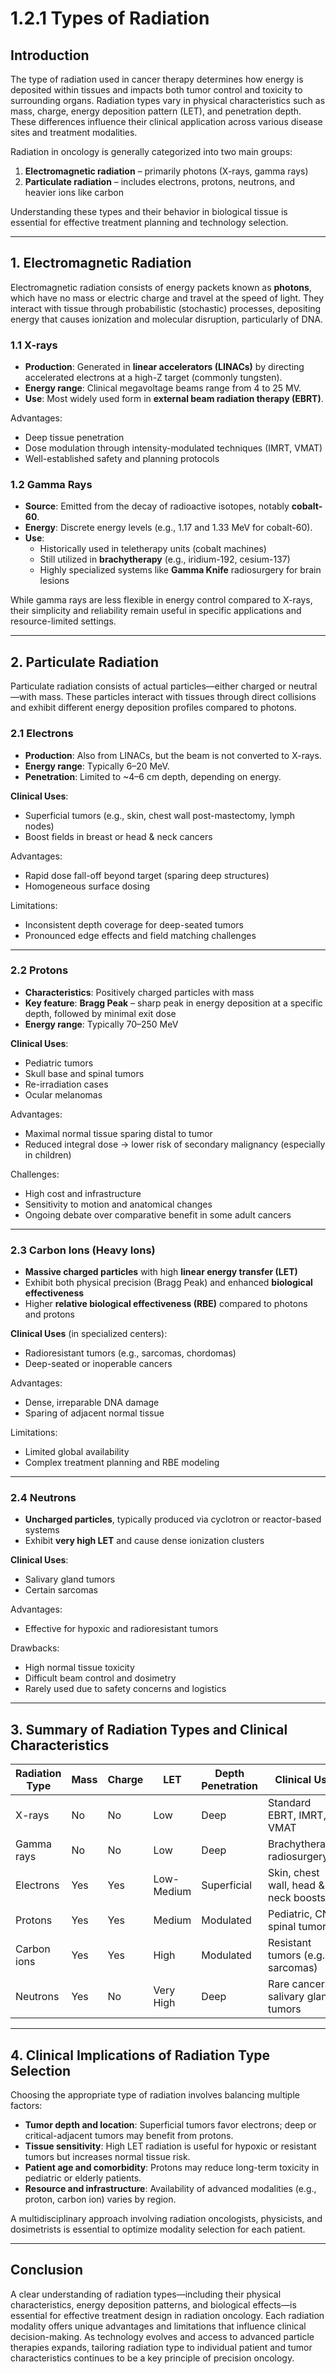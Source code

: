 # 1.2.1 Types of Radiation

## Introduction

The type of radiation used in cancer therapy determines how energy is deposited within tissues and impacts both tumor control and toxicity to surrounding organs. Radiation types vary in physical characteristics such as mass, charge, energy deposition pattern (LET), and penetration depth. These differences influence their clinical application across various disease sites and treatment modalities.

Radiation in oncology is generally categorized into two main groups:

1. **Electromagnetic radiation** – primarily photons (X-rays, gamma rays)
2. **Particulate radiation** – includes electrons, protons, neutrons, and heavier ions like carbon

Understanding these types and their behavior in biological tissue is essential for effective treatment planning and technology selection.

---

## 1. Electromagnetic Radiation

Electromagnetic radiation consists of energy packets known as **photons**, which have no mass or electric charge and travel at the speed of light. They interact with tissue through probabilistic (stochastic) processes, depositing energy that causes ionization and molecular disruption, particularly of DNA.

### 1.1 X-rays

- **Production**: Generated in **linear accelerators (LINACs)** by directing accelerated electrons at a high-Z target (commonly tungsten).
- **Energy range**: Clinical megavoltage beams range from 4 to 25 MV.
- **Use**: Most widely used form in **external beam radiation therapy (EBRT)**.

Advantages:
- Deep tissue penetration
- Dose modulation through intensity-modulated techniques (IMRT, VMAT)
- Well-established safety and planning protocols

### 1.2 Gamma Rays

- **Source**: Emitted from the decay of radioactive isotopes, notably **cobalt-60**.
- **Energy**: Discrete energy levels (e.g., 1.17 and 1.33 MeV for cobalt-60).
- **Use**:
  - Historically used in teletherapy units (cobalt machines)
  - Still utilized in **brachytherapy** (e.g., iridium-192, cesium-137)
  - Highly specialized systems like **Gamma Knife** radiosurgery for brain lesions

While gamma rays are less flexible in energy control compared to X-rays, their simplicity and reliability remain useful in specific applications and resource-limited settings.

---

## 2. Particulate Radiation

Particulate radiation consists of actual particles—either charged or neutral—with mass. These particles interact with tissues through direct collisions and exhibit different energy deposition profiles compared to photons.

### 2.1 Electrons

- **Production**: Also from LINACs, but the beam is not converted to X-rays.
- **Energy range**: Typically 6–20 MeV.
- **Penetration**: Limited to ~4–6 cm depth, depending on energy.

**Clinical Uses**:
- Superficial tumors (e.g., skin, chest wall post-mastectomy, lymph nodes)
- Boost fields in breast or head & neck cancers

Advantages:
- Rapid dose fall-off beyond target (sparing deep structures)
- Homogeneous surface dosing

Limitations:
- Inconsistent depth coverage for deep-seated tumors
- Pronounced edge effects and field matching challenges

---

### 2.2 Protons

- **Characteristics**: Positively charged particles with mass
- **Key feature**: **Bragg Peak** – sharp peak in energy deposition at a specific depth, followed by minimal exit dose
- **Energy range**: Typically 70–250 MeV

**Clinical Uses**:
- Pediatric tumors
- Skull base and spinal tumors
- Re-irradiation cases
- Ocular melanomas

Advantages:
- Maximal normal tissue sparing distal to tumor
- Reduced integral dose → lower risk of secondary malignancy (especially in children)

Challenges:
- High cost and infrastructure
- Sensitivity to motion and anatomical changes
- Ongoing debate over comparative benefit in some adult cancers

---

### 2.3 Carbon Ions (Heavy Ions)

- **Massive charged particles** with high **linear energy transfer (LET)**
- Exhibit both physical precision (Bragg Peak) and enhanced **biological effectiveness**
- Higher **relative biological effectiveness (RBE)** compared to photons and protons

**Clinical Uses** (in specialized centers):
- Radioresistant tumors (e.g., sarcomas, chordomas)
- Deep-seated or inoperable cancers

Advantages:
- Dense, irreparable DNA damage
- Sparing of adjacent normal tissue

Limitations:
- Limited global availability
- Complex treatment planning and RBE modeling

---

### 2.4 Neutrons

- **Uncharged particles**, typically produced via cyclotron or reactor-based systems
- Exhibit **very high LET** and cause dense ionization clusters

**Clinical Uses**:
- Salivary gland tumors
- Certain sarcomas

Advantages:
- Effective for hypoxic and radioresistant tumors

Drawbacks:
- High normal tissue toxicity
- Difficult beam control and dosimetry
- Rarely used due to safety concerns and logistics

---

## 3. Summary of Radiation Types and Clinical Characteristics

| Radiation Type | Mass | Charge | LET        | Depth Penetration | Clinical Use                           |
|----------------|------|--------|------------|-------------------|----------------------------------------|
| X-rays         | No   | No     | Low        | Deep              | Standard EBRT, IMRT, VMAT              |
| Gamma rays     | No   | No     | Low        | Deep              | Brachytherapy, radiosurgery            |
| Electrons      | Yes  | Yes    | Low-Medium | Superficial       | Skin, chest wall, head & neck boosts   |
| Protons        | Yes  | Yes    | Medium     | Modulated         | Pediatric, CNS, spinal tumors          |
| Carbon ions    | Yes  | Yes    | High       | Modulated         | Resistant tumors (e.g., sarcomas)      |
| Neutrons       | Yes  | No     | Very High  | Deep              | Rare cancers, salivary gland tumors    |

---

## 4. Clinical Implications of Radiation Type Selection

Choosing the appropriate type of radiation involves balancing multiple factors:

- **Tumor depth and location**: Superficial tumors favor electrons; deep or critical-adjacent tumors may benefit from protons.
- **Tissue sensitivity**: High LET radiation is useful for hypoxic or resistant tumors but increases normal tissue risk.
- **Patient age and comorbidity**: Protons may reduce long-term toxicity in pediatric or elderly patients.
- **Resource and infrastructure**: Availability of advanced modalities (e.g., proton, carbon ion) varies by region.

A multidisciplinary approach involving radiation oncologists, physicists, and dosimetrists is essential to optimize modality selection for each patient.

---

## Conclusion

A clear understanding of radiation types—including their physical characteristics, energy deposition patterns, and biological effects—is essential for effective treatment design in radiation oncology. Each radiation modality offers unique advantages and limitations that influence clinical decision-making. As technology evolves and access to advanced particle therapies expands, tailoring radiation type to individual patient and tumor characteristics continues to be a key principle of precision oncology.
